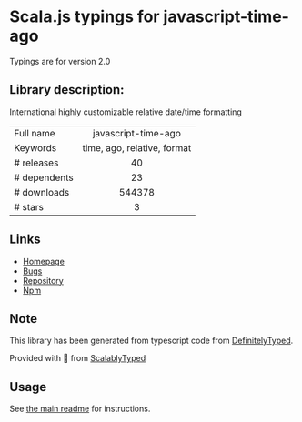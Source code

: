 
# Scala.js typings for javascript-time-ago

Typings are for version 2.0

## Library description:
International highly customizable relative date/time formatting

|                    |                 |
| ------------------ | :-------------: |
| Full name          | javascript-time-ago |
| Keywords           | time, ago, relative, format |
| # releases         | 40 |
| # dependents       | 23 |
| # downloads        | 544378 |
| # stars            | 3 |

## Links
- [Homepage](https://github.com/catamphetamine/javascript-time-ago#readme)
- [Bugs](https://github.com/catamphetamine/javascript-time-ago/issues)
- [Repository](https://github.com/catamphetamine/javascript-time-ago)
- [Npm](https://www.npmjs.com/package/javascript-time-ago)
    


## Note
This library has been generated from typescript code from [DefinitelyTyped](https://definitelytyped.org).

Provided with :purple_heart: from [ScalablyTyped](https://github.com/oyvindberg/ScalablyTyped)

## Usage
See [the main readme](../../readme.md) for instructions.


